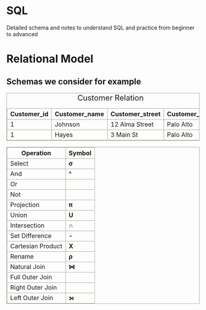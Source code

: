# SQL
<!DOCTYPE html>
<html>
<p>Detailed schema and notes to understand SQL and practice from beginner to advanced</p>
<style> 
table {
        border: solid 1px #aaa999;
        border-collapse: collapse;
        border-spacing: 0;
      }
      table tr th {
        border: solid 1px #aaa999;
      }
      table tr td {
        border: solid 1px #aaa999;
        }
      caption{
        font-size : 20px
      }
</style>
<body>
<H1> Relational Model </H1>
<H2> Schemas we consider for example </h2>
<table>
<caption>Customer Relation
  <tr>
    <th>Customer_id</th>
    <th>Customer_name</th>
    <th>Customer_street</th>
    <th>Customer_city</th>
  </tr>
  <!first>
  <tr>
    <td>1</td>
    <td>Johnson</td>
    <td>12 Alma Street</td>
    <td>Palo Alto</td>
  </tr>
  <!second>
  <tr>
    <td>1</td>
    <td>Hayes</td>
    <td>3 Main St</td>
    <td>Palo Alto</td>
  </tr>
</table>
<!-- Symbols and names of symbols-->
<table>
<tr>
<th> Operation 
<th> Symbol
</tr>
<tr>
<td>Select
<td><strong>σ
</tr>
<tr>
<td>And
<td><strong>^
</tr>
<tr>
<td>Or
<td><strong>
</tr>
<tr>
<td>Not
<td>
</tr>
<tr>
<td>Projection
<td><strong>π
</tr>
<tr>
<td>Union
<td><strong>U
</tr>
<tr>
<td>Intersection
<td><strong>∩
</tr>
<tr>
<td>Set Difference
<td><strong>-
</tr>
<tr>
<td>Cartesian Product
<td><strong>X
</tr>
<tr>
<td>Rename
<td><strong>ρ
</tr>
<tr>
<td>Natural Join
<td><strong>⋈
</tr>
<tr>
<td>Full Outer Join
<td>
</tr>
<tr>
<td>Right Outer Join
<td>
</tr>
<tr>
<td>Left Outer Join
<td><strong>⟕
</tr>
</body>
</html>